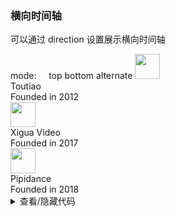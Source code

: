 ### 横向时间轴

可以通过 <yc-tag>direction</yc-tag> 设置展示横向时间轴

<div class="cell-demo vp-raw">
  <div>
    <yc-row
      align="center"
      :style="{ marginBottom: '24px' }">
      <yc-typography-text>mode: &nbsp; &nbsp;</yc-typography-text>
      <yc-radio-group
        @change="onChange"
        :modelValue="mode">
        <yc-radio value="top">top</yc-radio>
        <yc-radio value="bottom">bottom</yc-radio>
        <yc-radio value="alternate">alternate</yc-radio>
      </yc-radio-group>
    </yc-row>
    <yc-timeline
      direction="horizontal"
      pending
      :mode="mode">
      <yc-timeline-item label="2012-08">
        <yc-row :style="{ display: 'inline-flex', alignItems: 'center' }">
          <img
            width="40"
            :style="{ marginRight: '16px', marginBottom: '12px' }"
            src="https://p1-arco.byteimg.com/tos-cn-i-uwbnlip3yd/b5d834b83708a269b4562924436eac48.png~tplv-uwbnlip3yd-png.png" />
          <div :style="{ marginBottom: '12px' }">
            Toutiao
            <div :style="{ fontSize: '12px', color: '#4E5969' }">
              Founded in 2012
            </div>
          </div>
        </yc-row>
      </yc-timeline-item>
      <yc-timeline-item label="2017-05">
        <yc-row :style="{ display: 'inline-flex', alignItems: 'center' }">
          <img
            width="40"
            :style="{ marginRight: '16px', marginBottom: '12px' }"
            src="https://p1-arco.byteimg.com/tos-cn-i-uwbnlip3yd/385ed540c359ec8a9b9ce2b5fe89b098.png~tplv-uwbnlip3yd-png.png" />
          <div :style="{ marginBottom: '12px' }">
            Xigua Video
            <div :style="{ fontSize: '12px', color: '#4E5969' }">
              Founded in 2017
            </div>
          </div>
        </yc-row>
      </yc-timeline-item>
      <yc-timeline-item label="2018-07">
        <yc-row :style="{ display: 'inline-flex', alignItems: 'center' }">
          <img
            width="40"
            :style="{ marginRight: '16px', marginBottom: '12px' }"
            src="https://p1-arco.byteimg.com/tos-cn-i-uwbnlip3yd/385ed540c359ec8a9b9ce2b5fe89b098.png~tplv-uwbnlip3yd-png.png" />
          <div :style="{ marginBottom: '12px' }">
            Pipidance
            <div :style="{ fontSize: '12px', color: '#4E5969' }">
              Founded in 2018
            </div>
          </div>
        </yc-row>
      </yc-timeline-item>
    </yc-timeline>
  </div>
</div>

<script setup>
import { ref } from 'vue';
const mode = ref('top');
const onChange = (_mode) => {
  mode.value = _mode;
};
</script>

<details>
<summary>查看/隐藏代码</summary>

```vue
<template>
  <div>
    <yc-row
      align="center"
      :style="{ marginBottom: '24px' }">
      <yc-typography-text>mode: &nbsp; &nbsp;</yc-typography-text>
      <yc-radio-group
        @change="onChange"
        :modelValue="mode">
        <yc-radio value="top">top</yc-radio>
        <yc-radio value="bottom">bottom</yc-radio>
        <yc-radio value="alternate">alternate</yc-radio>
      </yc-radio-group>
    </yc-row>
    <yc-timeline
      direction="horizontal"
      pending
      :mode="mode">
      <yc-timeline-item label="2012-08">
        <yc-row :style="{ display: 'inline-flex', alignItems: 'center' }">
          <img
            width="40"
            :style="{ marginRight: '16px', marginBottom: '12px' }"
            src="https://p1-arco.byteimg.com/tos-cn-i-uwbnlip3yd/b5d834b83708a269b4562924436eac48.png~tplv-uwbnlip3yd-png.png" />
          <div :style="{ marginBottom: '12px' }">
            Toutiao
            <div :style="{ fontSize: '12px', color: '#4E5969' }">
              Founded in 2012
            </div>
          </div>
        </yc-row>
      </yc-timeline-item>
      <yc-timeline-item label="2017-05">
        <yc-row :style="{ display: 'inline-flex', alignItems: 'center' }">
          <img
            width="40"
            :style="{ marginRight: '16px', marginBottom: '12px' }"
            src="https://p1-arco.byteimg.com/tos-cn-i-uwbnlip3yd/385ed540c359ec8a9b9ce2b5fe89b098.png~tplv-uwbnlip3yd-png.png" />
          <div :style="{ marginBottom: '12px' }">
            Xigua Video
            <div :style="{ fontSize: '12px', color: '#4E5969' }">
              Founded in 2017
            </div>
          </div>
        </yc-row>
      </yc-timeline-item>
      <yc-timeline-item label="2018-07">
        <yc-row :style="{ display: 'inline-flex', alignItems: 'center' }">
          <img
            width="40"
            :style="{ marginRight: '16px', marginBottom: '12px' }"
            src="https://p1-arco.byteimg.com/tos-cn-i-uwbnlip3yd/385ed540c359ec8a9b9ce2b5fe89b098.png~tplv-uwbnlip3yd-png.png" />
          <div :style="{ marginBottom: '12px' }">
            Pipidance
            <div :style="{ fontSize: '12px', color: '#4E5969' }">
              Founded in 2018
            </div>
          </div>
        </yc-row>
      </yc-timeline-item>
    </yc-timeline>
  </div>
</template>

<script setup>
import { ref } from 'vue';
const mode = ref('top');
const onChange = (_mode) => {
  mode.value = _mode;
};
</script>
```

</details>
